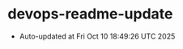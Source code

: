 # devops-readme-update
<!--START_SECTION:activity-->
- Auto-updated at Fri Oct 10 18:49:26 UTC 2025
<!--END_SECTION:activity-->
